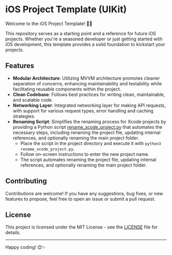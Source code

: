 # iOS Project Template (UIKit)

Welcome to the iOS Project Template! 📱✨

This repository serves as a starting point and a reference for future iOS projects. Whether you're a seasoned developer or just getting started with iOS development, this template provides a solid foundation to kickstart your projects.

## Features

- **Modular Architecture**: Utilizing MVVM architecture promotes cleaner separation of concerns, enhancing maintainability and testability while facilitating reusable components within the project.
- **Clean Codebase**: Follows best practices for writing clean, maintainable, and scalable code.
- **Networking Layer**: Integrated networking layer for making API requests, with support for various request types, error handling and caching strategies.
- **Renaming Script**: Simplifies the renaming process for Xcode projects by providing a Python script [rename_xcode_project.py](rename_xcode_project.py) that automates the necessary steps, including renaming the project file, updating internal references, and optionally renaming the main project folder.
    - Place the script in the project directory and execute it with ```python3 rename_xcode_project.py```.
    - Follow on-screen instructions to enter the new project name.
    - The script automates renaming the project file, updating internal references, and optionally renaming the main project folder.


## Contributing

Contributions are welcome! If you have any suggestions, bug fixes, or new features to propose, feel free to open an issue or submit a pull request.

## License

This project is licensed under the MIT License - see the [LICENSE](LICENSE) file for details.

---

Happy coding! 😊✨
